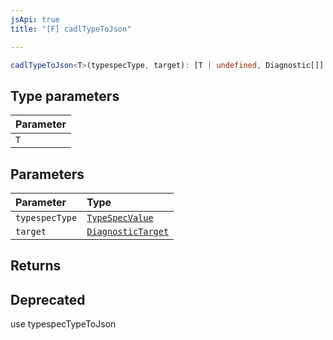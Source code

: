 ```yaml
---
jsApi: true
title: "[F] cadlTypeToJson"

---
```

```ts
cadlTypeToJson<T>(typespecType, target): [T | undefined, Diagnostic[]]
```

## Type parameters

| Parameter |
| :------ |
| `T` |

## Parameters

| Parameter | Type |
| :------ | :------ |
| `typespecType` | [`TypeSpecValue`](../type-aliases/TypeSpecValue.md) |
| `target` | [`DiagnosticTarget`](../type-aliases/DiagnosticTarget.md) |

## Returns

## Deprecated

use typespecTypeToJson
